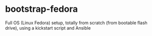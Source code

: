 # bootstrap-fedora
Full OS (Linux Fedora) setup, totally from scratch (from bootable flash drive), using a kickstart script and Ansible
